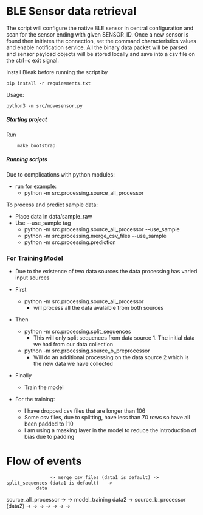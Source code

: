 # BLE Sensor data retrieval

The script will configure the native BLE sensor in central configuration and scan for
the sensor ending with given SENSOR_ID. Once a new sensor is found then initiates the
connection, set the command characteristics values and enable notification service.
All the binary data packet will be parsed and sensor payload objects will be stored
locally and save into a csv file on the  ctrl+c exit signal.

Install Bleak before running the script by

    pip install -r requirements.txt


Usage:


    python3 -m src/movesensor.py

##### Starting project

Run
```shell
    make bootstrap
```
##### Running scripts

Due to complications with python modules:
 - run for example:
    - python -m src.processing.source_all_processor


To process and predict sample data:
- Place data in data/sample_raw
- Use --use_sample tag
    - python -m src.processing.source_all_processor --use_sample
    - python -m src.processing.merge_csv_files --use_sample
    - python -m src.processing.prediction

### For Training Model

- Due to the existence of two data sources the data processing has varied input sources
- First
    - python -m src.processing.source_all_processor
        - will process all the data avalaible from both sources
- Then
    - python -m src.processing.split_sequences
        - This will only split sequences from data source 1. The initial data we had from our data collection
    - python -m src.processing.source_b_preprocessor
        - Will do an additional processing on the data source 2 which is the new data we have collected
- Finally
    - Train the model

- For the training:
    - I have dropped csv files that are longer than 106
    - Some csv files, due to splitting, have less than 70 rows so have all been padded to 110
    - I am using a masking layer in the model to reduce the introduction of bias due to padding




# Flow of events


                    -> merge_csv_files (data1 is default) -> split_sequences (data1 is default)   ->
               data
source_all_processor  ->                                                                                       -> model_training
               data2
                    -> source_b_processor (data2) ->      ->       ->       ->      ->      ->      ->
